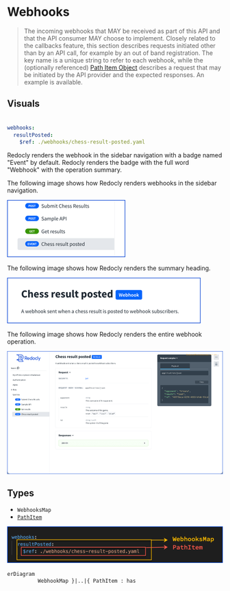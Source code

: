 # Webhooks


> The incoming webhooks that MAY be received as part of this API and that the API consumer MAY choose to implement. Closely related to the callbacks feature, this section describes requests initiated other than by an API call, for example by an out of band registration. The key name is a unique string to refer to each webhook, while the (optionally referenced) [Path Item Object](./path-item.md) describes a request that may be initiated by the API provider and the expected responses. An example is available.

## Visuals

```yaml

webhooks:
  resultPosted:
    $ref: ./webhooks/chess-result-posted.yaml

```

Redocly renders the webhook in the sidebar navigation with a badge named "Event" by default.
Redocly renders the badge with the full word "Webhook" with the operation summary.

The following image shows how Redocly renders webhooks in the sidebar navigation.

![webhooks in sidebar](./images/webhooks-sidebar.png)

The following image shows how Redocly renders the summary heading.

![webookssummary](./images/webhooks-summary.png)

The following image shows how Redocly renders the entire webhook operation.

![webhooks](./images/webhooks.png)

## Types

- `WebhooksMap`
- [`PathItem`](./path-item.md)

![webhooks map](./images/webhooks-map-path-item-relationship.png)

```mermaid
erDiagram
          WebhookMap }|..|{ PathItem : has
```
